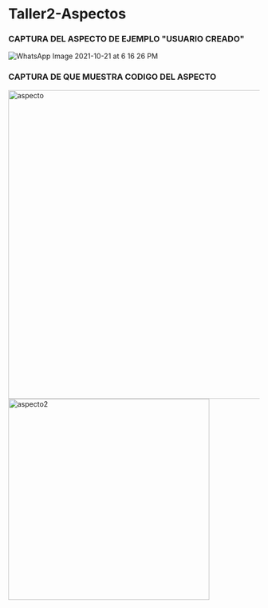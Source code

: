 # Taller2-Aspectos

### CAPTURA DEL ASPECTO DE EJEMPLO "USUARIO CREADO" 
![WhatsApp Image 2021-10-21 at 6 16 26 PM](https://user-images.githubusercontent.com/87443363/138371733-6676dd69-6712-47fa-af2a-0f2b03e6656e.jpeg)

### CAPTURA DE QUE MUESTRA CODIGO DEL ASPECTO
<img width="618" alt="aspecto" src="https://user-images.githubusercontent.com/87443363/138371989-51c1ce48-219c-4518-9a27-1fde29057940.PNG">
<img width="403" alt="aspecto2" src="https://user-images.githubusercontent.com/87443363/138372166-a7babd1b-7682-4a95-8251-3fc72482be9f.PNG">
